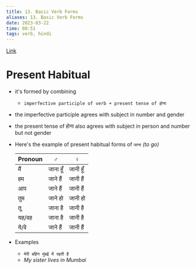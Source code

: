 ```yaml
---
title: 13. Basic Verb Forms
aliases: 13. Basic Verb Forms
date: 2023-03-22
time: 08:51
tags: verb, hindi
---
```


[Link](https://hindilanguage.info/hindi-grammar/verbs/basic-verb-forms/)

# Present Habitual [](https://hindilanguage.info/hindi-grammar/verbs/basic-verb-forms/present-habitual/)

- it's formed by combining
	- `imperfective participle of verb + present tense of होना `
- the imperfective participle agrees with subject in number and gender
- the present tense of होना also agrees with subject in person and number but not gender
- Here's the example of present habitual forms of `जाना` *(to go)*

	| Pronoun | ♂        | ♀        |
	| ------- | -------- | -------- |
	| मैं     | जाना हूँ | जानी हूँ |
	| हम      | जाने हैं | जानी हैं |
	| आप      | जाने हैं | जानी हैं |
	| तुम     | जाने हो  | जानी हो  |
	| तू      | जाना है  | जानी है  |
	| यह/वह   | जाना है  | जानी है  |
	| ये/वे   | जाने हैं | जानी हैं |

- Examples
	- `मेरी बहिन मुंबई में रहती है `
	- *My sister lives in Mumbai*